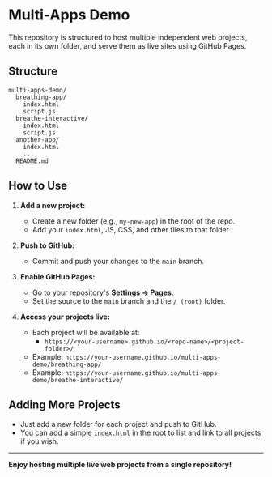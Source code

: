 # Multi-Apps Demo

This repository is structured to host multiple independent web projects, each in its own folder, and serve them as live sites using GitHub Pages.

## Structure

```
multi-apps-demo/
  breathing-app/
    index.html
    script.js
  breathe-interactive/
    index.html
    script.js
  another-app/
    index.html
    ...
  README.md
```

## How to Use

1. **Add a new project:**
   - Create a new folder (e.g., `my-new-app`) in the root of the repo.
   - Add your `index.html`, JS, CSS, and other files to that folder.

2. **Push to GitHub:**
   - Commit and push your changes to the `main` branch.

3. **Enable GitHub Pages:**
   - Go to your repository's **Settings → Pages**.
   - Set the source to the `main` branch and the `/ (root)` folder.

4. **Access your projects live:**
   - Each project will be available at:
     - `https://<your-username>.github.io/<repo-name>/<project-folder>/`
   - Example: `https://your-username.github.io/multi-apps-demo/breathing-app/`
   - Example: `https://your-username.github.io/multi-apps-demo/breathe-interactive/`

## Adding More Projects
- Just add a new folder for each project and push to GitHub.
- You can add a simple `index.html` in the root to list and link to all projects if you wish.

---

**Enjoy hosting multiple live web projects from a single repository!**
